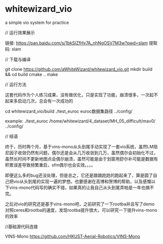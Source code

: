 # whitewizard_vio
a simple vio system for practice

//  运行效果展示

  链接: https://pan.baidu.com/s/1bkSIZfHv7A_nhNgOSV7M3w?pwd=slam 提取码: slam 

//  下载与编译

  git clone https://github.com/aWhiteWizard/whitewizard_vio.git 
  mkdir build && cd build
  cmake ..
  make
  
//  运行方法

  这套代码作为个人练习成果，没有做优化，只是实现了功能，崩溃很多，一次起不起来多启动几次，总会有一次成功的
  
  cd whitewizard_vio/build
  ./test_euroc euroc数据集路径 ../config/
 
  example:
  ./test_euroc /home/whitewizard/4_dataset/MH_05_difficult/mav0/ ../config/


//  结语

  终于，历时两个月，基于vins-mono从头到尾手动实现了一套vio系统，虽然LM阻尼因子收敛仍然有问题，偶尔还是会从几万收敛到几万，虽然偶尔会初始化不过，虽然长时间不更新地图点会偶尔崩溃，虽然可能是由于划窗用舒尔补可能是数据有积累误差导致频繁重启，sfm偶尔也会实效。。。。

  即便这么多的bug还没处理，但是总之，它还是踉踉跄跄的跑起来了，算是圆了自己把vio从头到尾的实现一遍的梦想。也要感谢在高博和贺博的帮助，以及感慨以下vins-mono代码写的确实不错，如果真的让我自己从头到尾弄帕是一年也搞不完。

  之后对vio的研究还是基于vins-mono吧，之前研究了一下rootba并且写了demo对照ceres和rootba的速度，发现rootba提升很大，可以研究一下提升vins-mono的效率

//基础源代码连接
  
  VINS-Mono https://github.com/HKUST-Aerial-Robotics/VINS-Mono
 
